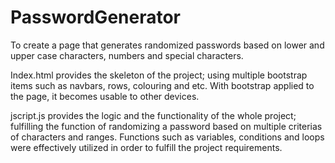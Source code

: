 # PasswordGenerator
To create a page that generates randomized passwords based on lower and upper case characters, numbers and special characters. 

Index.html provides the skeleton of the project; using multiple bootstrap items such as navbars, rows, colouring and etc.
With bootstrap applied to the page, it becomes usable to other devices.

jscript.js provides the logic and the functionality of the whole project; fulfilling the function of randomizing a password based on multiple criterias of characters and ranges. Functions such as variables, conditions and loops were effectively utilized in order to fulfill the project requirements.

